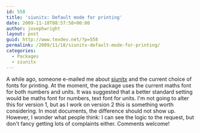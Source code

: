 ```yaml
---
id: 558
title: 'siunitx: Default mode for printing'
date: 2009-11-18T08:57:58+00:00
author: josephwright
layout: post
guid: http://www.texdev.net/?p=558
permalink: /2009/11/18/siunitx-default-mode-for-printing/
categories:
  - Packages
  - siunitx
---
```

A while ago, someone e-mailed me about [siunitx](http://tug.ctan.org/cgi-bin/ctanPackageInformation.py?id=siunitx) and the current choice of fonts for printing. At the moment, the package uses the current maths font for both numbers and units. It was suggested that a better standard setting would be maths font for numbers, text font for units. I'm not going to alter this for version 1, but as I work on version 2 this is something worth considering. In most documents, the difference should not show up. However, I wonder what people think: I can see the logic to the request, but don't fancy getting lots of complaints either. Comments welcome!
